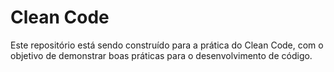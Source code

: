 # Clean Code

Este repositório está sendo construído para a prática do Clean Code, com o objetivo de demonstrar boas práticas para o desenvolvimento de código.